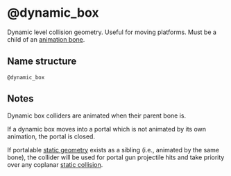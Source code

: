 # @dynamic_box

Dynamic level collision geometry. Useful for moving platforms.
Must be a child of an [animation bone](./anim.md).

## Name structure

```
@dynamic_box
```

## Notes

Dynamic box colliders are animated when their parent bone is.

If a dynamic box moves into a portal which is not animated by its own animation,
the portal is closed.

If portalable [static geometry](./static.md) exists as a sibling (i.e., animated
by the same bone), the collider will be used for portal gun projectile hits and
take priority over any coplanar [static collision](./collision.md).
